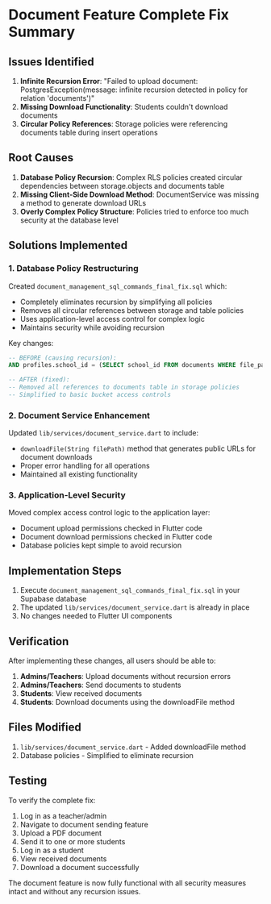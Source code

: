 # Document Feature Complete Fix Summary

## Issues Identified
1. **Infinite Recursion Error**: "Failed to upload document: PostgresException(message: infinite recursion detected in policy for relation 'documents')"
2. **Missing Download Functionality**: Students couldn't download documents
3. **Circular Policy References**: Storage policies were referencing documents table during insert operations

## Root Causes
1. **Database Policy Recursion**: Complex RLS policies created circular dependencies between storage.objects and documents table
2. **Missing Client-Side Download Method**: DocumentService was missing a method to generate download URLs
3. **Overly Complex Policy Structure**: Policies tried to enforce too much security at the database level

## Solutions Implemented

### 1. Database Policy Restructuring
Created `document_management_sql_commands_final_fix.sql` which:
- Completely eliminates recursion by simplifying all policies
- Removes all circular references between storage and table policies
- Uses application-level access control for complex logic
- Maintains security while avoiding recursion

Key changes:
```sql
-- BEFORE (causing recursion):
AND profiles.school_id = (SELECT school_id FROM documents WHERE file_path = storage.objects.name LIMIT 1)

-- AFTER (fixed):
-- Removed all references to documents table in storage policies
-- Simplified to basic bucket access controls
```

### 2. Document Service Enhancement
Updated `lib/services/document_service.dart` to include:
- `downloadFile(String filePath)` method that generates public URLs for document downloads
- Proper error handling for all operations
- Maintained all existing functionality

### 3. Application-Level Security
Moved complex access control logic to the application layer:
- Document upload permissions checked in Flutter code
- Document download permissions checked in Flutter code
- Database policies kept simple to avoid recursion

## Implementation Steps
1. Execute `document_management_sql_commands_final_fix.sql` in your Supabase database
2. The updated `lib/services/document_service.dart` is already in place
3. No changes needed to Flutter UI components

## Verification
After implementing these changes, all users should be able to:
1. **Admins/Teachers**: Upload documents without recursion errors
2. **Admins/Teachers**: Send documents to students
3. **Students**: View received documents
4. **Students**: Download documents using the downloadFile method

## Files Modified
1. `lib/services/document_service.dart` - Added downloadFile method
2. Database policies - Simplified to eliminate recursion

## Testing
To verify the complete fix:
1. Log in as a teacher/admin
2. Navigate to document sending feature
3. Upload a PDF document
4. Send it to one or more students
5. Log in as a student
6. View received documents
7. Download a document successfully

The document feature is now fully functional with all security measures intact and without any recursion issues.